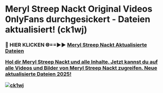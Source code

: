 # Meryl Streep Nackt Original Videos 0nlyFans durchgesickert - Dateien aktualisiert! (ck1wj)

<h3>🔴 HIER KLICKEN 🌐==►► <a href="https://tinyurl.com/h6vf6nb8" rel="nofollow">Meryl Streep Nackt Aktualisierte Dateien

Hol dir Meryl Streep Nackt und alle Inhalte. Jetzt kannst du auf alle Videos und Bilder von Meryl Streep Nackt zugreifen. Neue aktualisierte Dateien 2025!

[![ck1wj](https://i.imgur.com/sD4kR3V.gif)](https://tinyurl.com/h6vf6nb8)

